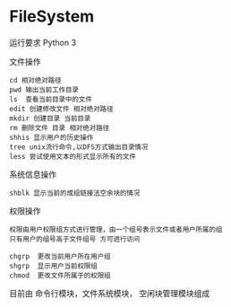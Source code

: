 # FileSystem

运行要求  Python 3 

文件操作

    cd 相对绝对路径
    pwd 输出当前工作目录
    ls  查看当前目录中的文件
    edit 创建修改文件 相对绝对路径
    mkdir 创建目录 当前目录
    rm 删除文件 目录 相对绝对路径
    shhis 显示用户的历史操作
    tree unix流行命令,以DFS方式输出目录情况 
    less 尝试使用文本的形式显示所有的文件
    

系统信息操作
    
    shblk 显示当前的成组链接法空余块的情况

权限操作
    
    权限由用户权限组方式进行管理，由一个组号表示文件或者用户所属的组
    只有用户的组号高于文件组号 方可进行访问
    
    chgrp  更改当前用户所在用户组
    shgrp  显示用户当前权限组
    chmod  更改文件所属于的权限组
    


目前由 命令行模块，文件系统模块， 空闲块管理模块组成